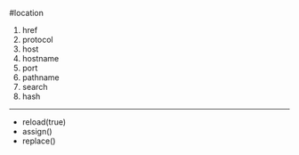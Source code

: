 #location

1. href
2. protocol
3. host
4. hostname
5. port
6. pathname
7. search
8. hash
---
*  reload(true)
*  assign()
*  replace()
